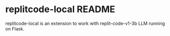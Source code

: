 # replitcode-local README

replitcode-local is an extension to work with replit-code-v1-3b LLM running on Flask.
